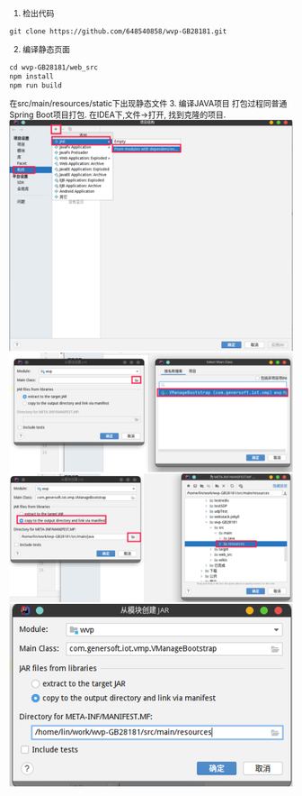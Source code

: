1. 检出代码
```shell script
git clone https://github.com/648540858/wvp-GB28181.git
```
2. 编译静态页面
```shell script
cd wvp-GB28181/web_src
npm install
npm run build
```
在src/main/resources/static下出现静态文件
3. 编译JAVA项目
打包过程同普通Spring Boot项目打包.
在IDEA下,文件->打开, 找到克隆的项目.
![build_1.png](images/build_1.png)
![build_2.png](images/build_2.png)
![build_3.png](images/build_3.png)
![build_4.png](images/build_4.png)
